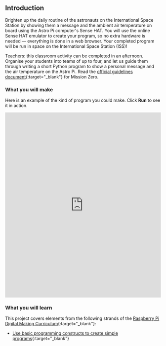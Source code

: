 ## Introduction

Brighten up the daily routine of the astronauts on the International Space Station by showing them a message and the ambient air temperature on board using the Astro Pi computer's Sense HAT. You will use the online Sense HAT emulator to create your program, so no extra hardware is needed — everything is done in a web browser. Your completed program will be run in space on the International Space Station (ISS)!

Teachers: this classroom activity can be completed in an afternoon. Organise your students into teams of up to four, and let us guide them through writing a short Python program to show a personal message and the air temperature on the Astro Pi. Read the [official guidelines document](http://esamultimedia.esa.int/docs/edu/European_Astro_Pi_Challenge_Mission_Zero_guidelines.pdf){:target="_blank"} for Mission Zero.

### What you will make

Here is an example of the kind of program you could make. Click **Run** to see it in action.

<iframe src="https://trinket.io/embed/python/069f6138f7?outputOnly=true&start=result" width="100%" height="600" frameborder="0" marginwidth="0" marginheight="0" allowfullscreen></iframe>

### What you will learn

This project covers elements from the following strands of the [Raspberry Pi Digital Making Curriculum](http://rpf.io/curriculum){:target="_blank"}:

+ [Use basic programming constructs to create simple programs](https://curriculum.raspberrypi.org/programming/creator/){:target="_blank"}
